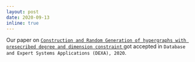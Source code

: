 ```yaml
---
layout: post
date: 2020-09-13
inline: true
---
```


Our paper on <a href = "https://link.springer.com/chapter/10.1007/978-3-030-59051-2_9"> `Construction and Random Generation of hypergraphs with presecribed degree and dimension constraint` </a>
got accepted in `Database and Expert Systems Applications (DEXA), 2020`.